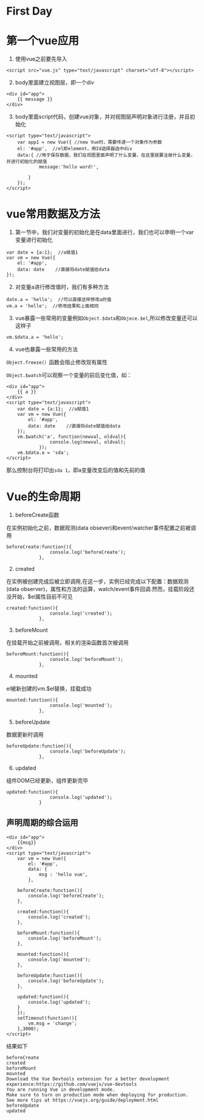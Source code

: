 # First Day


# 第一个vue应用
1. 使用vue之前要先导入
```
<script src="vue.js" type="text/javascript" charset="utf-8"></script>
```
2. body里面建立视图层，即一个div
```
<div id="app">
	{{ message }}
</div>
```
3. body里面script代码，创建vue对象，并对视图层声明对象进行注册，并且初始化
```
<script type="text/javascript">
	var app1 = new Vue({ //new Vue时，需要传递一个对象作为参数
	el: '#app',  //el即element，用Id选择器选中div
	data:{ //用于保存数据，我们在视图里面声明了什么变量，在这里就要注册什么变量，并进行初始化的赋值
			message:'hello word!',
					
		}
	});
</script>
```

# vue常用数据及方法
1. 第一节中，我们对变量的初始化是在data里面进行，我们也可以申明一个var变量进行初始化
```
var date = {a:1};  //a赋值1
var vm = new Vue({
	el: '#app',
	data: date    //直接将date赋值给data
});
```
2. 对变量a进行修改值时，我们有多种方法
```
date.a = 'hello';  //可以直接这样修改a的值
vm.a = 'hello';  //修改结果和上面相同
```
3. vue暴露一些常用的变量例如```Object.$data```和```Objece.$el```,所以修改变量还可以这样子
```
vm.$data.a = 'hello';
```
4. vue也暴露一些常用的方法

```Object.freeze(）```函数会阻止修改现有属性

```Object.$watch```可以观察一个变量的前后变化值，如：
```
<div id="app">
	{{ a }}
</div>
<script type="text/javascript">
	var date = {a:1};  //a赋值1
	var vm = new Vue({
		el: '#app',
		data: date    //直接将date赋值给data
	});
    vm.$watch('a', function(newval, oldval){
				console.log(newval, oldval);
			});
	vm.$data.a = 'sda';
</script>
```
那么控制台将打印出```sda 1```，即a变量改变后的值和先前的值

# Vue的生命周期
1. beforeCreate函数

在实例初始化之前，数据观测(data obsever)和event/watcher事件配置之前被调用
```
beforeCreate:function(){
				console.log('beforeCreate');
			},
```
2. created

在实例被创建完成后被立即调用,在这一步，实例已经完成以下配置：数据观测(data observer)，属性和方法的运算，watch/event事件回调.然而，挂载阶段还没开始，$el属性目前不可见
```
created:function(){
				console.log('created');
			},
```
3. beforeMount

在挂载开始之前被调用，相关的渲染函数首次被调用
```
beforeMount:function(){
				console.log('beforeMount');
			},
```
4. mounted

el被新创建的vm.$el替换，挂载成功
```
mounted:function(){
				console.log('mounted');
			},
```
5. beforeUpdate

数据更新时调用
```
beforeUpdate:function(){
				console.log('beforeUpdate');
			},
```
6. updated

组件DOM已经更新，组件更新完毕
```
updated:function(){
				console.log('updated');
			}
```
## 声明周期的综合运用
```
<div id="app">
	{{msg}}
</div>
<script type="text/javascript">
	var vm = new Vue({
		el: '#app',
		data: {
			msg : 'hello vue',	
		},
			
	beforeCreate:function(){
		console.log('beforeCreate');
	},
			
	created:function(){
		console.log('created');
	},
			
	beforeMount:function(){
		console.log('beforeMount');
	},
			
	mounted:function(){
		console.log('mounted');
	},
			
	beforeUpdate:function(){
		console.log('beforeUpdate');
	},
			
	updated:function(){
		console.log('updated');
	}
	});
	setTimeout(function(){
		vm.msg = 'change';
	},3000);
</script>
```
结果如下
```
beforeCreate
created
beforeMount
mounted
Download the Vue Devtools extension for a better development experience:https://github.com/vuejs/vue-devtools
You are running Vue in development mode.
Make sure to turn on production mode when deploying for production.
See more tips at https://vuejs.org/guide/deployment.html
beforeUpdate
updated
```
